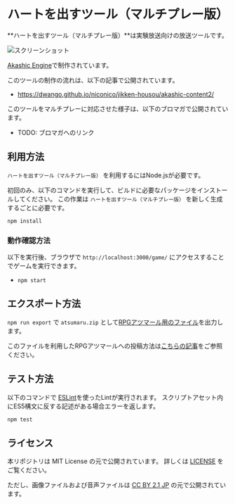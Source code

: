 # ハートを出すツール（マルチプレー版）

**ハートを出すツール（マルチプレー版）**は実験放送向けの放送ツールです。

![スクリーンショット](./img/screenshot.png)

[Akashic Engine](https://akashic-games.github.io/)で制作されています。

このツールの制作の流れは、以下の記事で公開されています。

- https://dwango.github.io/niconico/jikken-housou/akashic-content2/

このツールをマルチプレーに対応させた様子は、以下のブロマガで公開されています。

- TODO: ブロマガへのリンク


## 利用方法

 `ハートを出すツール（マルチプレー版）` を利用するにはNode.jsが必要です。

初回のみ、以下のコマンドを実行して、ビルドに必要なパッケージをインストールしてください。
この作業は `ハートを出すツール（マルチプレー版）` を新しく生成するごとに必要です。

```sh
npm install
```

### 動作確認方法

以下を実行後、ブラウザで `http://localhost:3000/game/` にアクセスすることでゲームを実行できます。

* `npm start`

## エクスポート方法

`npm run export` で `atsumaru.zip` として[RPGアツマール用のファイル](https://game.nicovideo.jp/atsumaru/)を出力します。

このファイルを利用したRPGアツマールへの投稿方法は[こちらの記事](https://akashic-games.github.io/guide/export-atsumaru.html)をご参照ください。

## テスト方法

以下のコマンドで [ESLint](https://github.com/eslint/eslint "ESLint")を使ったLintが実行されます。
スクリプトアセット内にES5構文に反する記述がある場合エラーを返します。

```sh
npm test
```

## ライセンス

本リポジトリは MIT License の元で公開されています。
詳しくは [LICENSE](./LICENSE) をご覧ください。
 
ただし、画像ファイルおよび音声ファイルは
[CC BY 2.1 JP](https://creativecommons.org/licenses/by/2.1/jp/) の元で公開されています。
